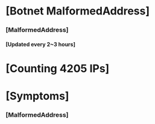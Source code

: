 # [Botnet MalformedAddress]
### [MalformedAddress]
#### [Updated every 2~3 hours]

# [Counting 4205 IPs]

# [Symptoms] 
###   [MalformedAddress]
